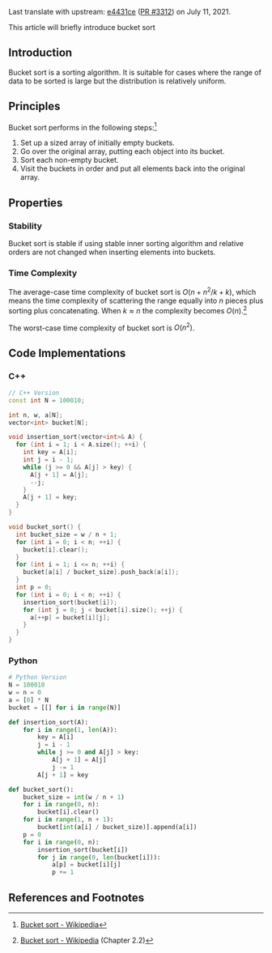Last translate with upstream: [e4431ce](https://github.com/OI-wiki/OI-wiki/commit/e4431ce5d2a45924bb9ac8db46e756208ca37f20#diff-1192f62f7a7acdbc8fe52f352916538cb5e3aa84074bb3518e0806a37ddeacc9) ([PR #3312](https://github.com/OI-wiki/OI-wiki/pull/3312)) on July 11, 2021.

This article will briefly introduce bucket sort

## Introduction

Bucket sort is a sorting algorithm. It is suitable for cases where the range of data to be sorted is large but the distribution is relatively uniform.

## Principles

Bucket sort performs in the following steps:[^ref1]

1. Set up a sized array of initially empty buckets.
2. Go over the original array, putting each object into its bucket.
3. Sort each non-empty bucket.
4. Visit the buckets in order and put all elements back into the original array.

## Properties

### Stability

Bucket sort is stable if using stable inner sorting algorithm and relative orders are not changed when inserting elements into buckets.

### Time Complexity

The average-case time complexity of bucket sort is $O(n + n^2/k + k)$, which means the time complexity of scattering the range equally into $n$ pieces plus sorting plus concatenating. When $k\approx n$ the complexity becomes $O(n)$.[^ref2]

The worst-case time complexity of bucket sort is $O(n^2)$.

## Code Implementations

### C++

```cpp
// C++ Version
const int N = 100010;

int n, w, a[N];
vector<int> bucket[N];

void insertion_sort(vector<int>& A) {
  for (int i = 1; i < A.size(); ++i) {
    int key = A[i];
    int j = i - 1;
    while (j >= 0 && A[j] > key) {
      A[j + 1] = A[j];
      --j;
    }
    A[j + 1] = key;
  }
}

void bucket_sort() {
  int bucket_size = w / n + 1;
  for (int i = 0; i < n; ++i) {
    bucket[i].clear();
  }
  for (int i = 1; i <= n; ++i) {
    bucket[a[i] / bucket_size].push_back(a[i]);
  }
  int p = 0;
  for (int i = 0; i < n; ++i) {
    insertion_sort(bucket[i]);
    for (int j = 0; j < bucket[i].size(); ++j) {
      a[++p] = bucket[i][j];
    }
  }
}
```

### Python

```python
# Python Version
N = 100010
w = n = 0
a = [0] * N
bucket = [[] for i in range(N)]

def insertion_sort(A):
    for i in range(1, len(A)):
        key = A[i]
        j = i - 1
        while j >= 0 and A[j] > key:
            A[j + 1] = A[j]
            j -= 1
        A[j + 1] = key

def bucket_sort():
    bucket_size = int(w / n + 1)
    for i in range(0, n):
        bucket[i].clear()
    for i in range(1, n + 1):
        bucket[int(a[i] / bucket_size)].append(a[i])
    p = 0
    for i in range(0, n):
        insertion_sort(bucket[i])
        for j in range(0, len(bucket[i])):
            a[p] = bucket[i][j]
            p += 1
```

## References and Footnotes

[^ref1]: [Bucket sort - Wikipedia](https://en.wikipedia.org/wiki/Bucket_sort)
[^ref2]: [Bucket sort - Wikipedia](https://en.wikipedia.org/wiki/Bucket_sort#Average-case_analysis) (Chapter 2.2)

